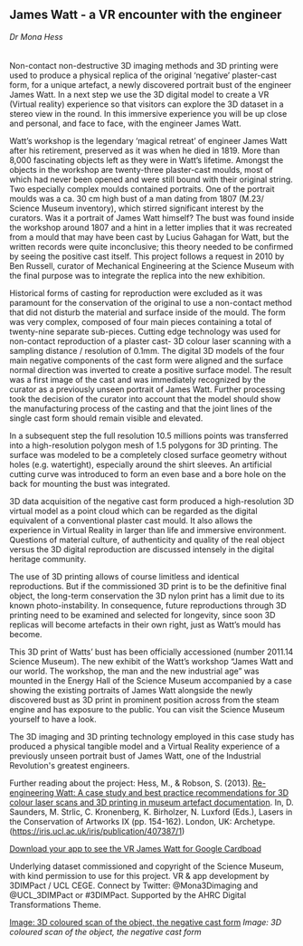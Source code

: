 ## James Watt - a VR encounter with the engineer 
_Dr Mona Hess_
<br />
<br />
<br />
Non-contact non-destructive 3D imaging methods and 3D printing were used to produce a physical replica of the original ‘negative’ plaster-cast form, for a unique artefact, a newly discovered portrait bust of the engineer James Watt. In a next step we use the 3D digital model to create a VR (Virtual reality) experience so that visitors can explore the 3D dataset in a stereo view in the round. In this immersive experience you will be up close and personal, and face to face, with the engineer James Watt.

Watt’s workshop is the legendary ‘magical retreat’ of engineer James Watt after his retirement, preserved as it was when he died in 1819. More than 8,000 fascinating objects left as they were in Watt’s lifetime. Amongst the objects in the workshop are twenty-three plaster-cast moulds, most of which had never been opened and were still bound with their original string. Two especially complex moulds contained portraits. One of the portrait moulds was a ca. 30 cm high bust of a man dating from 1807 (M.23/ Science Museum inventory), which stirred significant interest by the curators. Was it a portrait of James Watt himself? The bust was found inside the workshop around 1807 and a hint in a letter implies that it was recreated from a mould that may have been cast by Lucius Gahagan for Watt, but the written records were quite inconclusive; this theory needed to be confirmed by seeing the positive cast itself. This project follows a request in 2010 by Ben Russell, curator of Mechanical Engineering at the Science Museum with the final purpose was to integrate the replica into the new exhibition.

Historical forms of casting for reproduction were excluded as it was paramount for the conservation of the original to use a non-contact method that did not disturb the material and surface inside of the mould. The form was very complex, composed of four main pieces containing a total of twenty-nine separate sub-pieces. Cutting edge technology was used for non-contact reproduction of a plaster cast-  3D colour laser scanning with a sampling distance / resolution of 0.1mm. The digital 3D models of the four main negative components of the cast form were aligned and the surface normal direction was inverted to create a positive surface model. The result was a first image of the cast and was immediately recognized by the curator as a previously unseen portrait of James Watt. Further processing took the decision of the curator into account that the model should show the manufacturing process of the casting and that the joint lines of the single cast form should remain visible and elevated. 

In a subsequent step the full resolution 10.5 millions points was transferred into a high-resolution polygon mesh of 1.5 polygons for 3D printing. The surface was modeled to be a completely closed surface geometry without holes (e.g. watertight), especially around the shirt sleeves. An artificial cutting curve was introduced to form an even base and a bore hole on the back for mounting the bust was integrated.  

3D data acquisition of the negative cast form produced a high-resolution 3D virtual model as a point cloud which can be regarded as the digital equivalent of a conventional plaster cast mould. It also allows the experience in Virtual Reality in larger than life and immersive environment. Questions of material culture, of authenticity and quality of the real object versus the 3D digital reproduction are discussed intensely in the digital heritage community. 

The use of 3D printing allows of course limitless and identical reproductions. But if the commissioned 3D print is to be the definitive final object, the long-term conservation the 3D nylon print has a limit due to its known photo-instability. In consequence, future reproductions through 3D printing need to be examined and selected for longevity, since soon 3D replicas will become artefacts in their own right, just as Watt’s mould has become. 

This 3D print of Watts’ bust has been officially accessioned (number 2011.14 Science Museum). The new exhibit of the Watt’s workshop “James Watt and our world. The workshop, the man and the new industrial age” was mounted in the Energy Hall of the Science Museum accompanied by a case showing the existing portraits of James Watt alongside the newly discovered bust as 3D print in prominent position across from the steam engine and has exposure to the public. You can visit the Science Museum yourself to have a look.

The 3D imaging and 3D printing technology employed in this case study has produced a physical tangible model and a Virtual Reality experience of a previously unseen portrait bust of James Watt, one of the Industrial Revolution's greatest engineers.

Further reading about the project: Hess, M., & Robson, S. (2013). [Re-engineering Watt: A case study and best practice recommendations for 3D colour laser scans and 3D printing in museum artefact documentation](https://iris.ucl.ac.uk/iris/publication/407387/1). In, D. Saunders, M. Strlic, C. Kronenberg, K. Birholzer, N. Luxford (Eds.), Lasers in the Conservation of Artworks IX (pp. 154-162). London, UK: Archetype. (https://iris.ucl.ac.uk/iris/publication/407387/1)

[Download your app to see the VR James Watt for Google Cardboad](https://play.google.com/store/apps/developer?id=3DIMPact+at+UCL+CEGE)

Underlying dataset commissioned and copyright of the Science Museum, with kind permission to use for this project. VR & app development by 3DIMPact / UCL CEGE. Connect by Twitter: @Mona3Dimaging and @UCL_3DIMPact or #3DIMPact. Supported by the AHRC Digital Transformations Theme.

[Image: 3D coloured scan of the object, the negative cast form](images/27.jpg)
*Image: 3D coloured scan of the object, the negative cast form*
